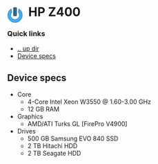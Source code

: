 # HP Z400 <img style="margin: 6px 13px 0px 0px" align="left" src="../../art/logo_36x36.png" />

### Quick links
* [.. up dir](../../README.md)
* [Device specs](#device-specs)

## Device specs
* Core
  * 4-Core Intel Xeon W3550 @ 1.60-3.00 GHz
  * 12 GB RAM
* Graphics
  * AMD/ATI Turks GL [FirePro V4900]
* Drives
  * 500 GB Samsung EVO 840 SSD
  * 2 TB Hitachi HDD
  * 2 TB Seagate HDD

<!-- 
vim: ts=2:sw=2:sts=2
-->

